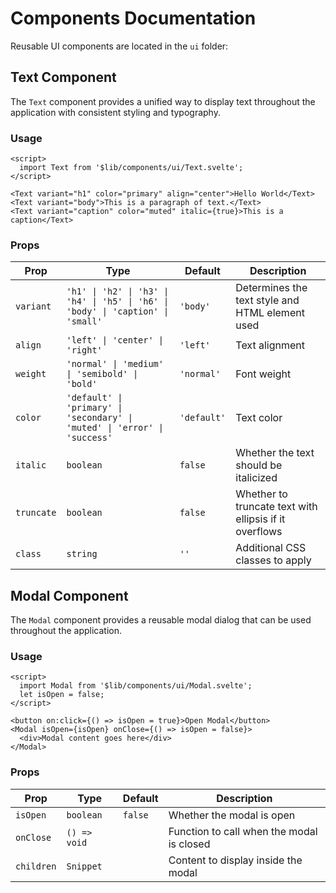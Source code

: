 # Components Documentation

Reusable UI components are located in the `ui` folder:

## Text Component

The `Text` component provides a unified way to display text throughout the application with consistent styling and typography.

### Usage

```svelte
<script>
  import Text from '$lib/components/ui/Text.svelte';
</script>

<Text variant="h1" color="primary" align="center">Hello World</Text>
<Text variant="body">This is a paragraph of text.</Text>
<Text variant="caption" color="muted" italic={true}>This is a caption</Text>
```

### Props

| Prop | Type | Default | Description |
|------|------|---------|-------------|
| `variant` | `'h1' \| 'h2' \| 'h3' \| 'h4' \| 'h5' \| 'h6' \| 'body' \| 'caption' \| 'small'` | `'body'` | Determines the text style and HTML element used |
| `align` | `'left' \| 'center' \| 'right'` | `'left'` | Text alignment |
| `weight` | `'normal' \| 'medium' \| 'semibold' \| 'bold'` | `'normal'` | Font weight |
| `color` | `'default' \| 'primary' \| 'secondary' \| 'muted' \| 'error' \| 'success'` | `'default'` | Text color |
| `italic` | `boolean` | `false` | Whether the text should be italicized |
| `truncate` | `boolean` | `false` | Whether to truncate text with ellipsis if it overflows |
| `class` | `string` | `''` | Additional CSS classes to apply |

## Modal Component

The `Modal` component provides a reusable modal dialog that can be used throughout the application.

### Usage

```svelte
<script>
  import Modal from '$lib/components/ui/Modal.svelte';
  let isOpen = false;
</script>

<button on:click={() => isOpen = true}>Open Modal</button>
<Modal isOpen={isOpen} onClose={() => isOpen = false}>
  <div>Modal content goes here</div>
</Modal>
```

### Props

| Prop | Type | Default | Description |
|------|------|---------|-------------|
| `isOpen` | `boolean` | `false` | Whether the modal is open |
| `onClose` | `() => void` | | Function to call when the modal is closed |
| `children` | `Snippet` | | Content to display inside the modal |